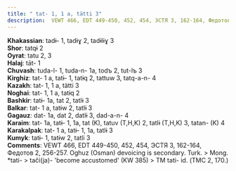 ```yaml
---
title: " tat- 1, 1 a, tätti 3"
description:  VEWT 466, EDT 449-450, 452, 454, ЭСТЯ 3, 162-164, Федотов 2, 256-257. Oghuz (Osman) devoicing is secondary. Turk. > Mong. *tati- > tači(ja)- 'become accustomed' (KW 385) > TM tati- id. (ТМС 2, 170.)
---
```


<strong>Khakassian</strong>:  tadɨ- 1, tadɨɣ 2, tadɨlɨɣ 3<br>
<strong>Shor</strong>:  tatqɨ 2<br>
<strong>Oyrat</strong>:  tatu 2, 3<br>
<strong>Halaj</strong>:  tāt- 1<br>
<strong>Chuvash</strong>:  tuda-l- 1, tuda-n- 1a, todъ 2, tut-lъ 3<br>
<strong>Kirghiz</strong>:  tat- 1 a, tatɨ- 1, tatɨq 2, tattuw 3, tatq-a-n- 4<br>
<strong>Kazakh</strong>:  tat- 1, 1 a, tätti 3<br>
<strong>Noghai</strong>:  tat- 1, 1 a, tatɨq 2<br>
<strong>Bashkir</strong>:  tatɨ- 1a, tat 2, tatlɨ 3<br>
<strong>Balkar</strong>:  tat- 1 a, tatɨw 2, tatlɨ 3<br>
<strong>Gagauz</strong>:  dat- 1a, dat 2, datlɨ 3, dad-a-n- 4<br>
<strong>Karaim</strong>:  tat- 1a, tatɨ- 1, 1a, tat (K), tatuv (T,H,K) 2, tatlɨ (T,H,K) 3, tatan- (K) 4<br>
<strong>Karakalpak</strong>:  tat- 1 a, tatɨ- 1, 1a, tatlɨ 3<br>
<strong>Kumyk</strong>:  tatɨ- 1, tatɨw 2, tatli 3<br>
<strong>Comments</strong>:  VEWT 466, EDT 449-450, 452, 454, ЭСТЯ 3, 162-164, Федотов 2, 256-257. Oghuz (Osman) devoicing is secondary. Turk. > Mong. *tati- > tači(ja)- 'become accustomed' (KW 385) > TM tati- id. (ТМС 2, 170.)<br>


